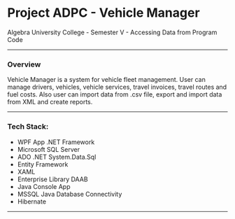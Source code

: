 # Project ADPC - Vehicle Manager

Algebra University College - Semester V - Accessing Data from Program Code

---

### **Overview**

Vehicle Manager is a system for vehicle fleet management. User can manage drivers, vehicles, vehicle services, travel invoices, travel routes and fuel costs. Also user can import data from .csv file, export and import data from XML and create reports.

---

### **Tech Stack:**
- WPF App .NET Framework
- Microsoft SQL Server
- ADO .NET System.Data.Sql
- Entity Framework
- XAML
- Enterprise Library DAAB
- Java Console App
- MSSQL Java Database Connectivity
- Hibernate

---
